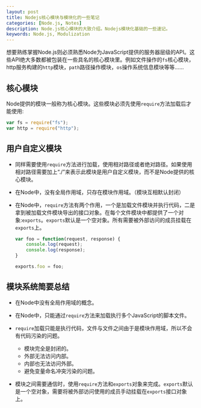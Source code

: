 ```yaml
---
layout: post
title: Nodejs核心模块与模块化的一些笔记
categories: [Node.js, Notes]
description: Node.js核心模块的大致介绍。Nodejs模块化基础的一些速记。
keywords: Node.js, Modulization
---
```


想要熟练掌握Node.js则必须熟悉Node为JavaScript提供的服务器层级的API。这些API绝大多数都被包装在一些具名的核心模块里。例如文件操作的``fs``核心模块，http服务构建的``http``模块，``path``路径操作模块，``os``操作系统信息模块等等……

## 核心模块

Node提供的模块一般称为核心模块。这些模块必须先使用``require``方法加载后才能使用:

```javascript
var fs = require("fs");
var http = require("http");
```

## 用户自定义模块

- 同样需要使用``require``方法进行加载，使用相对路径或者绝对路径。如果使用相对路径需要加上“./”来表示此模块是用户自定义模块，而不是Node提供的核心模块。  

- 在Node中，没有全局作用域，只存在模块作用域。（模块互相默认封闭）

- 在Node中，``require``方法有两个作用，一个是加载文件模块并执行代码，二是拿到被加载文件模块导出的接口对象。在每个文件模块中都提供了一个对象:``exports``。``exports``默认是一个空对象。所有需要被外部访问的成员挂载在``exports``上。

    ```javascript
    var foo = function(request, response) {
        console.log(request);
        console.log(response);
    }

    exports.foo = foo;
    ```

## 模块系统简要总结

- 在Node中没有全局作用域的概念。

- 在Node中，只能通过``require``方法来加载执行多个JavaScript的脚本文件。

- ``require``加载只能是执行代码，文件与文件之间由于是模块作用域，所以不会有代码污染的问题。
    - 模块完全是封闭的。
    - 外部无法访问内部。
    - 内部也无法访问外部。
    - 避免变量命名冲突污染的问题。

- 模块之间需要通信时，使用``require``方法和``exports``对象来完成。``exports``默认是一个空对象，需要将被外部访问使用的成员手动挂载在``exports``接口对象上。
